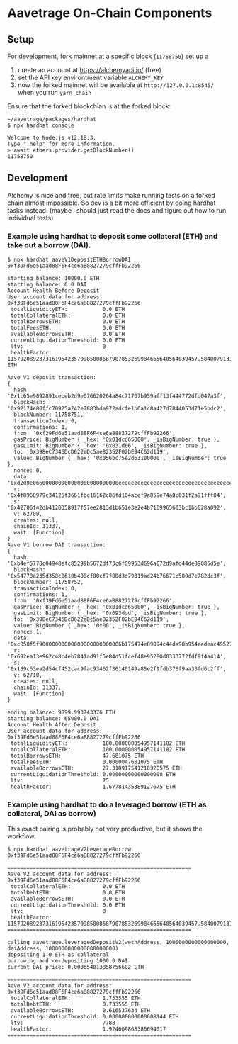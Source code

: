 # Aavetrage On-Chain Components

## Setup

For development, fork mainnet at a specific block (`11758750`) set up a 

1) create an account at https://alchemyapi.io/ (free)
2) set the API key environtment variable `ALCHEMY_KEY`
3) now the forked mainnet will be available at `http://127.0.0.1:8545/` when you run `yarn chain`

Ensure that the forked blockchian is at the forked block:
```
~/aavetrage/packages/hardhat
$ npx hardhat console

Welcome to Node.js v12.18.3.
Type ".help" for more information.
> await ethers.provider.getBlockNumber()
11758750
```

## Development

Alchemy is nice and free, but rate limits make running tests on a forked chain
almost impossible. So dev is a bit more efficient by doing hardhat tasks instead.
(maybe i should just read the docs and figure out how to run individual tests)


### Example using hardhat to deposit some collateral (ETH) and take out a borrow (DAI).
```
$ npx hardhat aaveV1DepositETHBorrowDAI 0xf39Fd6e51aad88F6F4ce6aB8827279cffFb92266

starting balance: 10000.0 ETH
starting balance: 0.0 DAI
Account Health Before Deposit
User account data for address: 0xf39Fd6e51aad88F6F4ce6aB8827279cffFb92266
 totalLiquidityETH:           0.0 ETH
 totalCollateralETH:          0.0 ETH
 totalBorrowsETH:             0.0 ETH
 totalFeesETH:                0.0 ETH
 availableBorrowsETH:         0.0 ETH
 currentLiquidationThreshold: 0.0 ETH
 ltv:                         0
 healthFactor:                115792089237316195423570985008687907853269984665640564039457.584007913129639935 ETH

Aave V1 deposit transaction:
{
  hash: '0x1c65e9092891cebeb2d9e076620264a84c71707b959aff13f444772dfd047a3f',
  blockHash: '0x92174e80ffc70925a242e7883bda972adcfe1b6a1c8a427d7844053d71e5bdc2',
  blockNumber: 11758751,
  transactionIndex: 0,
  confirmations: 1,
  from: '0xf39Fd6e51aad88F6F4ce6aB8827279cffFb92266',
  gasPrice: BigNumber { _hex: '0x01dcd65000', _isBigNumber: true },
  gasLimit: BigNumber { _hex: '0x031d66', _isBigNumber: true },
  to: '0x398eC7346DcD622eDc5ae82352F02bE94C62d119',
  value: BigNumber { _hex: '0x056bc75e2d63100000', _isBigNumber: true },
  nonce: 0,
  data: '0xd2d0e066000000000000000000000000eeeeeeeeeeeeeeeeeeeeeeeeeeeeeeeeeeeeeeee0000000000000000000000000000000000000000000000056bc75e2d631000000000000000000000000000000000000000000000000000000000000000000000',
  r: '0x4f8968979c34125f3661fbc16162c86fd104acef9a859e74a8c031f2a91fff04',
  s: '0x42706f42db4120358917f57ee2813d1b651e3e2e4b7169965603bc1bb628a092',
  v: 62709,
  creates: null,
  chainId: 31337,
  wait: [Function]
}
Aave V1 borrow DAI transaction:
{
  hash: '0xb4ef5778c04948efc85299b5672df73c6f09953d696a072d9afd44de89085d5e',
  blockHash: '0x54770a235d358c0610b408cf80cf7f80d3d79319ad24b76671c580d7e782dc3f',
  blockNumber: 11758752,
  transactionIndex: 0,
  confirmations: 1,
  from: '0xf39Fd6e51aad88F6F4ce6aB8827279cffFb92266',
  gasPrice: BigNumber { _hex: '0x01dcd65000', _isBigNumber: true },
  gasLimit: BigNumber { _hex: '0x093ddd', _isBigNumber: true },
  to: '0x398eC7346DcD622eDc5ae82352F02bE94C62d119',
  value: BigNumber { _hex: '0x00', _isBigNumber: true },
  nonce: 1,
  data: '0xc858f5f90000000000000000000000006b175474e89094c44da98b954eedeac495271d0f000000000000000000000000000000000000000000000dc3a8351f3d86a0000000000000000000000000000000000000000000000000000000000000000000020000000000000000000000000000000000000000000000000000000000000000',
  r: '0x692ea13e962c48c4eb7841ad91f5e84d51fcef48e95280d0333772fdf9f4a414',
  s: '0x189c63ea2d54cf452cac9fac93462f36140149a85e2f9fdb376f9aa33fd6c2ff',
  v: 62710,
  creates: null,
  chainId: 31337,
  wait: [Function]
}

ending balance: 9899.993743376 ETH
starting balance: 65000.0 DAI
Account Health After Deposit
User account data for address: 0xf39Fd6e51aad88F6F4ce6aB8827279cffFb92266
 totalLiquidityETH:           100.000000054957141182 ETH
 totalCollateralETH:          100.000000054957141182 ETH
 totalBorrowsETH:             47.681075 ETH
 totalFeesETH:                0.0000047681075 ETH
 availableBorrowsETH:         27.318917541218328575 ETH
 currentLiquidationThreshold: 0.00000000000000008 ETH
 ltv:                         75
 healthFactor:                1.67781435389127675 ETH
```

### Example using hardhat to do a leveraged borrow (ETH as collateral, DAI as borrow)

This exact pairing is probably not very productive, but it shows the workflow.

```
$ npx hardhat aavetrageV2LeverageBorrow 0xf39Fd6e51aad88F6F4ce6aB8827279cffFb92266

==========================================================
Aave V2 account data for address: 0xf39Fd6e51aad88F6F4ce6aB8827279cffFb92266
 totalCollateralETH:          0.0 ETH
 totalDebtETH:                0.0 ETH
 availableBorrowsETH:         0.0 ETH
 currentLiquidationThreshold: 0.0 ETH
 ltv:                         0
 healthFactor:                115792089237316195423570985008687907853269984665640564039457.584007913129639935
==========================================================

calling aavetrage.leveragedDepositV2(wethAddress, 1000000000000000000, daiAddress, 1000000000000000000000)
depositing 1.0 ETH as collateral
borrowing and re-depositing 1000.0 DAI
current DAI price: 0.000654013858756602 ETH

==========================================================
Aave V2 account data for address: 0xf39Fd6e51aad88F6F4ce6aB8827279cffFb92266
 totalCollateralETH:          1.733555 ETH
 totalDebtETH:                0.733555 ETH
 availableBorrowsETH:         0.616537634 ETH
 currentLiquidationThreshold: 0.000000000000008144 ETH
 ltv:                         7788
 healthFactor:                1.924609868380694017
==========================================================
```
